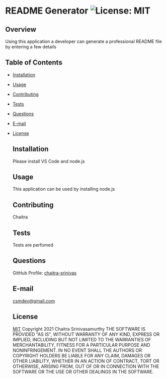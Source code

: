 # README Generator  ![License: MIT](https://img.shields.io/badge/License-MIT-yellow.svg)

  ## Overview
  Using this application a developer can generate a professional README file by entering a few details

  ## Table of Contents

  - [Installation](#installation)
  - [Usage](#usage)
  - [Contributing](#contributing)
  - [Tests](#tests)
  - [Questions](#questions)
  - [E-mail](#e-mail)
  - [License](#license)

    ## Installation
    Please install VS Code and node.js
    ## Usage
    This application can be used by installing node.js
    ## Contributing
    Chaitra
    ## Tests
    Tests are perfomed
    ## Questions
    GitHub Profile: 
    [chaitra-srinivas](https://github.com/chaitra-srinivas)
    ## E-mail
    csmdev@gmail.com
    ## License
    [MIT](https://opensource.org/licenses/MIT)
    Copyright 2021 Chaitra Srinivasamurthy 
    THE SOFTWARE IS PROVIDED "AS IS", WITHOUT WARRANTY OF ANY KIND, EXPRESS OR IMPLIED, INCLUDING BUT NOT LIMITED TO THE WARRANTIES OF MERCHANTABILITY, FITNESS FOR A PARTICULAR PURPOSE AND NONINFRINGEMENT. IN NO EVENT SHALL THE AUTHORS OR COPYRIGHT HOLDERS BE LIABLE FOR ANY CLAIM, DAMAGES OR OTHER LIABILITY, WHETHER IN AN ACTION OF CONTRACT, TORT OR OTHERWISE, ARISING FROM, OUT OF OR IN CONNECTION WITH THE SOFTWARE OR THE USE OR OTHER DEALINGS IN THE SOFTWARE.